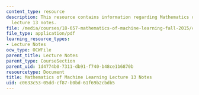 ```yaml
---
content_type: resource
description: This resource contains information regarding Mathematics of machine learning
  lecture 13 notes.
file: /media/courses/18-657-mathematics-of-machine-learning-fall-2015/c0633c5305ddcf87b0bd61f69b2cbdb5_MIT18_657F15_L13.pdf
file_type: application/pdf
learning_resource_types:
- Lecture Notes
ocw_type: OCWFile
parent_title: Lecture Notes
parent_type: CourseSection
parent_uid: 1d4774b0-7311-db91-f740-b48ce1b6870b
resourcetype: Document
title: Mathematics of Machine Learning Lecture 13 Notes
uid: c0633c53-05dd-cf87-b0bd-61f69b2cbdb5
---
```

